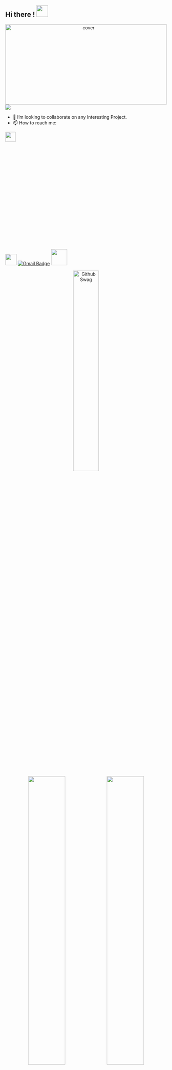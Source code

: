 ## Hi there ! <img src="https://raw.githubusercontent.com/MartinHeinz/MartinHeinz/master/wave.gif" width="36px">

<div align="center">
<img width="100%" height = "250px" src="https://i.pinimg.com/originals/77/ca/a3/77caa32884d735d439ade45ba37feaf2.gif" alt="cover" />
</div>
<img src="https://readme-typing-svg.herokuapp.com?size=50&center=true&vCenter=true&width=800&height=100&lines=Hello+World+%F0%9F%91%8B;Bonjour+tout+le+monde+%F0%9F%91%8B;Hallo+Welt%F0%9F%91%8B;Hello+World%F0%9F%91%8B"></div>

- 👯 I’m looking to collaborate on any Interesting Project. 
- 📫 How to reach me:
<img src="https://c.tenor.com/tKe_PFkn6mMAAAAC/clickhere-click.gif" width="25%" height="9%">

<a href="https://www.linkedin.com/in/shubham-vyas-99219a138/"><img src="https://i.pinimg.com/originals/de/b4/6f/deb46f02a59e3b3a2aa58fac16290d63.gif" height="35px" width="35px"></a> [![Gmail Badge](https://img.shields.io/badge/-mk2371972@gmail.com-c14438?style=flat-square&logo=Gmail&logoColor=white&link=mailto:mk2371972@gmail.com)](mailto:mk2371972@gmail.com) <a href="https://wishy-s.github.io/Wishy-S/"><img src="https://cliply.co/wp-content/uploads/2021/08/372108630_DISCORD_LOGO_400.gif" height="50px" width="50px"></a>

<p align="center">
  <img width="40%" src="https://user-images.githubusercontent.com/624760/87853370-37690080-c901-11ea-8207-5ad27ce5f7b8.gif" alt="Github Swag" />
</p>

<p align="center">
  <img width="48%" src="https://github-readme-stats.vercel.app/api?username=Wishy-S&show_icons=true&theme=tokyonight" />
  <img width="48%" src="https://github-readme-streak-stats.herokuapp.com/?user=Wishy-S&theme=tokyonight" />
</p>
